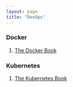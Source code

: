 ```yaml
---
layout: page
title: "DevOps"
---
```


### Docker
1. [The Docker Book](https://www.oreilly.com/library/view/the-docker-book/9780988820203/)

### Kubernetes
1. [The Kubernetes Book](https://nigelpoulton.com/books/)
